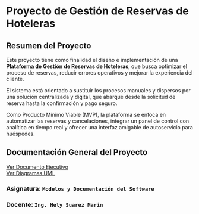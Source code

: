 # Proyecto de Gestión de Reservas de Hoteleras

## Resumen del Proyecto

Este proyecto tiene como finalidad el diseño e implementación de una **Plataforma de Gestión de Reservas de Hoteleras**, que busca optimizar el proceso de reservas, reducir errores operativos y mejorar la experiencia del cliente.  

El sistema está orientado a sustituir los procesos manuales y dispersos por una solución centralizada y digital, que abarque desde la solicitud de reserva hasta la confirmación y pago seguro.  

Como Producto Mínimo Viable (MVP), la plataforma se enfoca en automatizar las reservas y cancelaciones, integrar un panel de control con analítica en tiempo real y ofrecer una interfaz amigable de autoservicio para huéspedes.

## Documentación General del Proyecto

[Ver Documento Ejecutivo](DOCUMENTO_EJECUTIVO.md)  
[Ver Diagramas UML](Informes/assets/Diagramas/)

### Asignatura: ``` Modelos y Documentación del Software ```
### Docente: ``` Ing. Hely Suarez Marin ```

